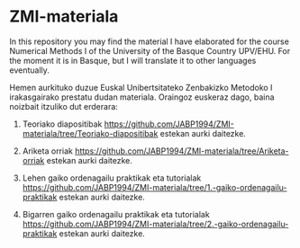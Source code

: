 # ZMI-materiala
In this repository you may find the material I have elaborated for the course Numerical Methods I of the University of the Basque Country UPV/EHU. For the moment it is in Basque, but I will translate it to other languages eventually.

Hemen aurkituko duzue Euskal Unibertsitateko Zenbakizko Metodoko I irakasgairako prestatu dudan materiala. Oraingoz euskeraz dago, baina noizbait itzuliko dut erderara:

1. Teoriako diapositibak https://github.com/JABP1994/ZMI-materiala/tree/Teoriako-diapositibak estekan aurki daitezke.

2. Ariketa orriak https://github.com/JABP1994/ZMI-materiala/tree/Ariketa-orriak estekan aurki daitezke.

3. Lehen gaiko ordenagailu praktikak eta tutorialak https://github.com/JABP1994/ZMI-materiala/tree/1.-gaiko-ordenagailu-praktikak estekan aurki daitezke.

4. Bigarren gaiko ordenagailu praktikak eta tutorialak https://github.com/JABP1994/ZMI-materiala/tree/2.-gaiko-ordenagailu-praktikak estekan aurki daitezke.
